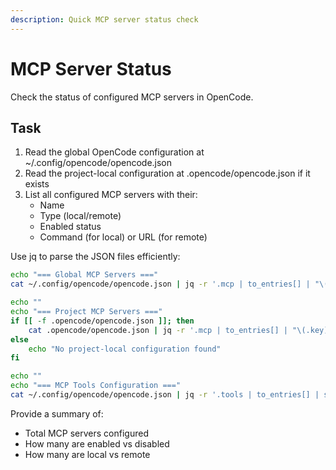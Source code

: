 ```yaml
---
description: Quick MCP server status check
---
```


# MCP Server Status

Check the status of configured MCP servers in OpenCode.

## Task

1. Read the global OpenCode configuration at ~/.config/opencode/opencode.json
2. Read the project-local configuration at .opencode/opencode.json if it exists
3. List all configured MCP servers with their:
   - Name
   - Type (local/remote)
   - Enabled status
   - Command (for local) or URL (for remote)

Use jq to parse the JSON files efficiently:

```bash
echo "=== Global MCP Servers ==="
cat ~/.config/opencode/opencode.json | jq -r '.mcp | to_entries[] | "\(.key): type=\(.value.type), enabled=\(.value.enabled)"'

echo ""
echo "=== Project MCP Servers ==="
if [[ -f .opencode/opencode.json ]]; then
    cat .opencode/opencode.json | jq -r '.mcp | to_entries[] | "\(.key): type=\(.value.type), enabled=\(.value.enabled)"'
else
    echo "No project-local configuration found"
fi

echo ""
echo "=== MCP Tools Configuration ==="
cat ~/.config/opencode/opencode.json | jq -r '.tools | to_entries[] | select(.key | startswith("mcp__")) | "\(.key): \(.value)"'
```

Provide a summary of:
- Total MCP servers configured
- How many are enabled vs disabled
- How many are local vs remote